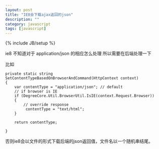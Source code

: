 ```yaml
---
layout: post
title: "IE8会下载ajax返回的json"
description: ""
category: javascript
tags: [javascript]
---
```

{% include JB/setup %}

ie8 不知道对于 application/json 的相应怎么处理 
所以需要在后端处理一下 

比如 

	private static string SetContentTypeBasedOnBrowserAndCommand(HttpContext context)
    {
        var contentType = "application/json"; // default
        // if browser is IE
        if (DegreeCore.Util.BrowserUtil.IsIE(context.Request.Browser))
        {
            // override response
             contentType = "text/html";
        }

        return contentType;

    }


否则ie8会以文件的形式下载后端的json返回值，文件名以一个随机串结尾。